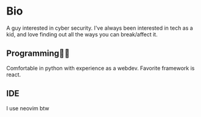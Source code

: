 # Bio 
A guy interested in cyber security. I've always been interested in tech as a kid, and love finding out all the ways you can break/affect it. 
## Programming🧑‍💻
Comfortable in python with experience as a webdev.
Favorite framework is react.
## IDE 
I use neovim btw
